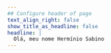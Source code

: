 ```yaml
---
## Configure header of page
text_align_right: false
show_title_as_headline: false
headline: |
  Olá, meu nome Hermínio Sabino
---
```


<!-- this is a subheadline -->

